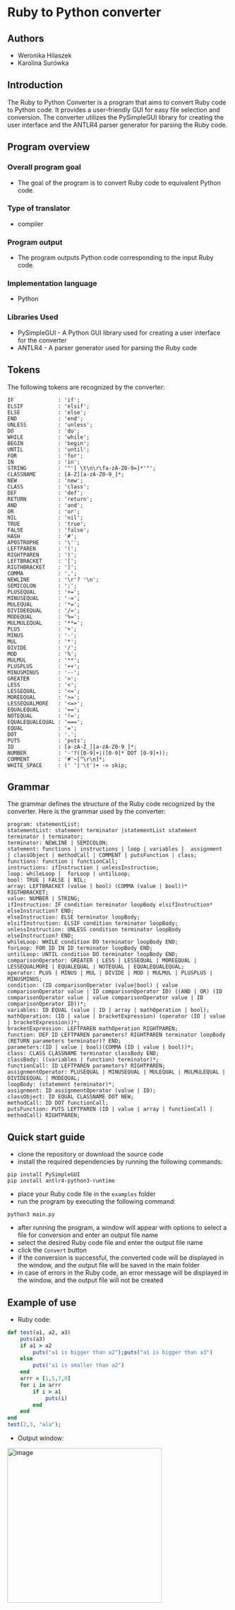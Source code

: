 # Ruby to Python converter

## Authors
- Weronika Hilaszek
- Karolina Surówka

## Introduction
The Ruby to Python Converter is a program that aims to convert Ruby code to Python code. It provides a user-friendly GUI for easy file selection and conversion. The converter utilizes the PySimpleGUI library for creating the user interface and the ANTLR4 parser generator for parsing the Ruby code.
## Program overview

### Overall program goal
- The goal of the program is to convert Ruby code to equivalent Python code.

### Type of translator
- compiler

### Program output
- The program outputs Python code corresponding to the input Ruby code.

### Implementation language
- Python


### Libraries Used
 - PySimpleGUI - A Python GUI library used for creating a user interface for the converter
 - ANTLR4 - A parser generator used for parsing the Ruby code

## Tokens
The following tokens are recognized by the converter:
``` antlr
IF              : 'if';
ELSIF           : 'elsif';
ELSE            : 'else';
END             : 'end';
UNLESS          : 'unless';
DO              : 'do';
WHILE           : 'while';
BEGIN           : 'begin';
UNTIL           : 'until';
FOR             : 'for';
IN              : 'in';
STRING          : '"'[ \t\n\r\fa-zA-Z0-9=]*'"';
CLASSNAME       : [A-Z][a-zA-Z0-9_]*;
NEW             : 'new';
CLASS           : 'class';
DEF             : 'def';
RETURN          : 'return';
AND             : 'and';
OR              : 'or';
NIL             : 'nil';
TRUE            : 'true';
FALSE           : 'false';
HASH            : '#';
APOSTROPHE      : '\'';
LEFTPAREN       : '(';
RIGHTPAREN      : ')';
LEFTBRACKET     : '[';
RIGTHBRACKET    : ']';
COMMA           : ',';
NEWLINE         : '\r'? '\n';
SEMICOLON       : ';';
PLUSEQUAL       : '+=';
MINUSEQUAL      : '-=';
MULEQUAL        : '*=';
DIVIDEEQUAL     : '/=';
MODEQUAL        : '%=';
MULMULEQUAL     : '**=';
PLUS            : '+';
MINUS           : '-';
MUL             : '*';
DIVIDE          : '/';
MOD             : '%';
MULMUL          : '**';
PLUSPLUS        : '++';
MINUSMINUS      : '--';
GREATER         : '>';
LESS            : '<';
LESSEQUAL       : '<=';
MOREEQUAL       : '>=';
LESSEQUALMORE   : '<=>';
EQUALEQUAL      : '==';
NOTEQUAL        : '!=';
EQUALEQUALEQUAL : '===';
EQUAL           : '=';
DOT             : '.';
PUTS            : 'puts';
ID              : [a-zA-Z_][a-zA-Z0-9_]*;
NUMBER          : '-'?([0-9]+|([0-9]* DOT [0-9]+));
COMMENT         : '#'~[^\r\n]*;
WHITE_SPACE     : (' '|'\t')+ -> skip;
```

## Grammar
The grammar defines the structure of the Ruby code recognized by the converter. Here is the grammar used by the converter:
``` antlr
program: statementList;
statementList: statement terminator |statementList statement terminator | terminator;
terminator: NEWLINE | SEMICOLON;
statement: functions | instructions | loop | variables |  assignment  | classObject | methodCall | COMMENT | putsFunction | class;
functions: function | functionCall;
instructions: ifInstruction | unlessInstruction;
loop: whileLoop |  forLoop | untilLoop;
bool: TRUE | FALSE | NIL;
array: LEFTBRACKET (value | bool) (COMMA (value | bool))* RIGTHBRACKET;
value: NUMBER | STRING;
ifInstruction: IF condition terminator loopBody elsifInstruction* elseInstruction? END;
elseInstruction: ELSE terminator loopBody;
elsifInstruction: ELSIF condition terminator loopBody;
unlessInstruction: UNLESS condition terminator loopBody elseInstruction? END;
whileLoop: WHILE condition DO terminator loopBody END;
forLoop: FOR ID IN ID terminator loopBody END;
untilLoop: UNTIL condition DO terminator loopBody END;
comparisonOperator: GREATER | LESS | LESSEQUAL | MOREEQUAL | LESSEQUALMORE | EQUALEQUAL | NOTEQUAL | EQUALEQUALEQUAL;
operator: PLUS | MINUS | MUL | DIVIDE | MOD | MULMUL | PLUSPLUS | MINUSMINUS;
condition: (ID comparisonOperator (value|bool) | value comparisonOperator value | ID comparisonOperator ID) ((AND | OR) (ID comparisonOperator value | value comparisonOperator value | ID comparisonOperator ID))*;
variables: ID EQUAL (value | ID | array | mathOperation | bool);
mathOperation: (ID | value | bracketExpression) (operator (ID | value | bracketExpression))*;
bracketExpression: LEFTPAREN mathOperation RIGHTPAREN;
function: DEF ID LEFTPAREN parameters? RIGHTPAREN terminator loopBody (RETURN parameters terminator)? END;
parameters:(ID | value | bool)(COMMA (ID | value | bool))*;
class: CLASS CLASSNAME terminator classBody END;
classBody: ((variables | function) terminator)*;
functionCall: ID LEFTPAREN parameters? RIGHTPAREN;
assignmentOperator: PLUSEQUAL | MINUSEQUAL | MULEQUAL | MULMULEQUAL | DIVIDEEQUAL | MODEQUAL;
loopBody: (statement terminator)*;
assignment: ID assignmentOperator (value | ID);
classObject: ID EQUAL CLASSNAME DOT NEW;
methodCall: ID DOT functionCall;
putsFunction: PUTS LEFTPAREN (ID | value | array | functionCall | methodCall) RIGHTPAREN;
```

## Quick start guide
- clone the repository or download the source code
- install the required dependencies by running the following commands:
``` shell
pip install PySimpleGUI
pip install antlr4-python3-runtime
```
- place your Ruby code file in the `examples` folder
- run the program by executing the following command:
``` shell
python3 main.py
```
- after running the program, a window will appear with options to select a file for conversion and enter an output file name
- select the desired Ruby code file and enter the output file name
- click the `Convert` button
- if the conversion is successful, the converted code will be displayed in the window, and the output file will be saved in the main folder
- in case of errors in the Ruby code, an error message will be displayed in the window, and the output file will not be created

## Example of use
- Ruby code:
``` ruby
def test(a1, a2, a3)
    puts(a3)
    if a1 > a2
        puts("a1 is bigger than a2");puts("a1 is bigger than a3")
    else
        puts("a1 is smaller than a2")
    end
    arrr = [1,5,7,8]
    for i in arrr
        if i > a1
            puts(i)
        end
    end
end
test(2,3, "ala");
```
- Output window:
  
<img width="350" alt="image" src="https://github.com/werkah/Ruby-to-Python-converter/assets/92488733/f490212c-45c0-48e6-ac97-e30873365e93">



